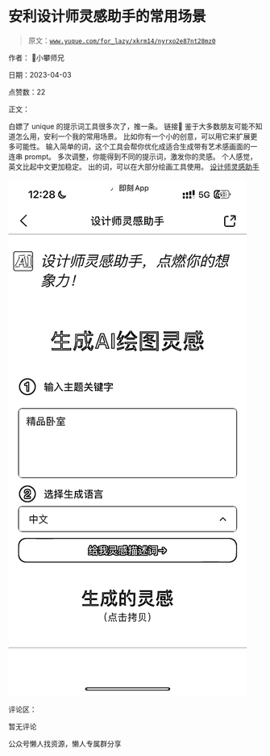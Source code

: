 # 安利设计师灵感助手的常用场景

> 原文：[`www.yuque.com/for_lazy/xkrm14/nyrxo2e87nt28mz0`](https://www.yuque.com/for_lazy/xkrm14/nyrxo2e87nt28mz0)



作者： 📌小攀师兄



日期：2023-04-03



点赞数：22



正文：



白嫖了 unique 的提示词工具很多次了，推一条。 链接🔗 鉴于大多数朋友可能不知道怎么用，安利一个我的常用场景。 比如你有一个小的创意，可以用它来扩展更多可能性。 输入简单的词，这个工具会帮你优化成适合生成带有艺术感画面的一连串 prompt。 多次调整，你能得到不同的提示词，激发你的灵感。 个人感觉，英文比起中文更加稳定。 出的词，可以在大部分绘画工具使用。 [设计师灵感助手](https://www.aigenprompt.com/zh-CN)



![](img/10db92812eb0d99cc377d4c6357be466.png)



评论区：



暂无评论



公众号懒人找资源，懒人专属群分享

